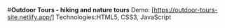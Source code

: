 #**Outdoor Tours - hiking and nature tours**
Demo: [https://outdoor-tours-site.netlify.app/]
Technologies:HTML5, CSS3, JavaScript
